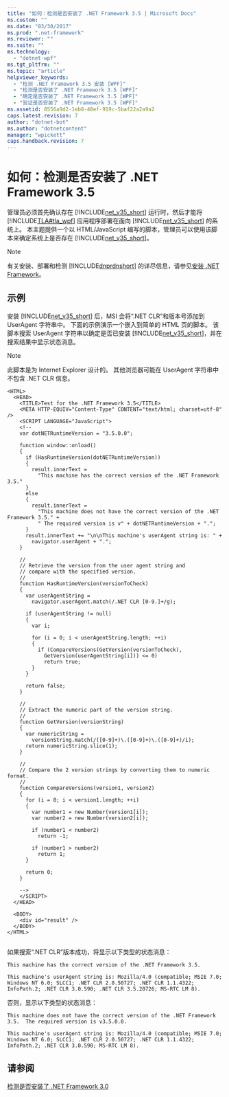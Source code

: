 ```yaml
---
title: "如何：检测是否安装了 .NET Framework 3.5 | Microsoft Docs"
ms.custom: ""
ms.date: "03/30/2017"
ms.prod: ".net-framework"
ms.reviewer: ""
ms.suite: ""
ms.technology: 
  - "dotnet-wpf"
ms.tgt_pltfrm: ""
ms.topic: "article"
helpviewer_keywords: 
  - "检测 .NET Framework 3.5 安装 [WPF]"
  - "检测是否安装了 .NET Framework 3.5 [WPF]"
  - "确定是否安装了 .NET Framework 3.5 [WPF]"
  - "验证是否安装了 .NET Framework 3.5 [WPF]"
ms.assetid: 8556a9d2-1eb8-48ef-919c-5baf22a2a9a2
caps.latest.revision: 7
author: "dotnet-bot"
ms.author: "dotnetcontent"
manager: "wpickett"
caps.handback.revision: 7
---
```

# 如何：检测是否安装了 .NET Framework 3.5
管理员必须首先确认存在 [!INCLUDE[net_v35_short](../../../../includes/net-v35-short-md.md)] 运行时，然后才能将 [!INCLUDE[TLA#tla_wpf](../../../../includes/tlasharptla-wpf-md.md)] 应用程序部署在面向 [!INCLUDE[net_v35_short](../../../../includes/net-v35-short-md.md)] 的系统上。  本主题提供一个以 HTML\/JavaScript 编写的脚本，管理员可以使用该脚本来确定系统上是否存在 [!INCLUDE[net_v35_short](../../../../includes/net-v35-short-md.md)]。  
  
> [!NOTE]
>  有关安装、部署和检测 [!INCLUDE[dnprdnshort](../../../../includes/dnprdnshort-md.md)] 的详尽信息，请参见[安装 .NET Framework](../../../../docs/framework/install/guide-for-developers.md)。  
  
## 示例  
 安装 [!INCLUDE[net_v35_short](../../../../includes/net-v35-short-md.md)] 后，MSI 会将“.NET CLR”和版本号添加到 UserAgent 字符串中。  下面的示例演示一个嵌入到简单的 HTML 页的脚本。  该脚本搜索 UserAgent 字符串以确定是否已安装 [!INCLUDE[net_v35_short](../../../../includes/net-v35-short-md.md)]，并在搜索结果中显示状态消息。  
  
> [!NOTE]
>  此脚本是为 Internet Explorer 设计的。  其他浏览器可能在 UserAgent 字符串中不包含 .NET CLR 信息。  
  
```  
<HTML>  
  <HEAD>  
    <TITLE>Test for the .NET Framework 3.5</TITLE>  
    <META HTTP-EQUIV="Content-Type" CONTENT="text/html; charset=utf-8" />  
    <SCRIPT LANGUAGE="JavaScript">  
    <!--  
    var dotNETRuntimeVersion = "3.5.0.0";  
  
    function window::onload()  
    {  
      if (HasRuntimeVersion(dotNETRuntimeVersion))  
      {  
        result.innerText =   
          "This machine has the correct version of the .NET Framework 3.5."  
      }   
      else  
      {  
        result.innerText =   
          "This machine does not have the correct version of the .NET Framework 3.5." +  
          " The required version is v" + dotNETRuntimeVersion + ".";  
      }  
      result.innerText += "\n\nThis machine's userAgent string is: " +   
        navigator.userAgent + ".";  
    }  
  
    //  
    // Retrieve the version from the user agent string and   
    // compare with the specified version.  
    //  
    function HasRuntimeVersion(versionToCheck)  
    {  
      var userAgentString =   
        navigator.userAgent.match(/.NET CLR [0-9.]+/g);  
  
      if (userAgentString != null)  
      {  
        var i;  
  
        for (i = 0; i < userAgentString.length; ++i)  
        {  
          if (CompareVersions(GetVersion(versionToCheck),   
            GetVersion(userAgentString[i])) <= 0)  
            return true;  
        }  
      }  
  
      return false;  
    }  
  
    //  
    // Extract the numeric part of the version string.  
    //  
    function GetVersion(versionString)  
    {  
      var numericString =   
        versionString.match(/([0-9]+)\.([0-9]+)\.([0-9]+)/i);  
      return numericString.slice(1);  
    }  
  
    //  
    // Compare the 2 version strings by converting them to numeric format.  
    //  
    function CompareVersions(version1, version2)  
    {  
      for (i = 0; i < version1.length; ++i)  
      {  
        var number1 = new Number(version1[i]);  
        var number2 = new Number(version2[i]);  
  
        if (number1 < number2)  
          return -1;  
  
        if (number1 > number2)  
          return 1;  
      }  
  
      return 0;  
    }  
  
    -->  
    </SCRIPT>  
  </HEAD>  
  
  <BODY>  
    <div id="result" />  
  </BODY>  
</HTML>  
  
```  
  
 如果搜索“.NET CLR”版本成功，将显示以下类型的状态消息：  
  
 `This machine has the correct version of the .NET Framework 3.5.`  
  
 `This machine's userAgent string is: Mozilla/4.0 (compatible; MSIE 7.0; Windows NT 6.0; SLCC1; .NET CLR 2.0.50727; .NET CLR 1.1.4322; InfoPath.2; .NET CLR 3.0.590; .NET CLR 3.5.20726; MS-RTC LM 8).`  
  
 否则，显示以下类型的状态消息：  
  
 `This machine does not have the correct version of the .NET Framework 3.5.  The required version is v3.5.0.0.`  
  
 `This machine's userAgent string is: Mozilla/4.0 (compatible; MSIE 7.0; Windows NT 6.0; SLCC1; .NET CLR 2.0.50727; .NET CLR 1.1.4322; InfoPath.2; .NET CLR 3.0.590; MS-RTC LM 8).`  
  
## 请参阅  
 [检测是否安装了 .NET Framework 3.0](../../../../docs/framework/wpf/app-development/how-to-detect-whether-the-net-framework-3-0-is-installed.md)